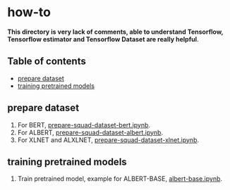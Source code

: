 # how-to

**This directory is very lack of comments, able to understand Tensorflow, Tensorflow estimator and Tensorflow Dataset are really helpful**.

## Table of contents
  * [prepare dataset](#prepare-dataset)
  * [training pretrained models](#training-pretrained-models)

## prepare dataset

1. For BERT, [prepare-squad-dataset-bert.ipynb](prepare-squad-dataset-bert.ipynb).
1. For ALBERT, [prepare-squad-dataset-albert.ipynb](prepare-squad-dataset-albert.ipynb).
1. For XLNET and ALXLNET, [prepare-squad-dataset-xlnet.ipynb](prepare-squad-dataset-xlnet.ipynb).

## training pretrained models

1. Train pretrained model, example for ALBERT-BASE, [albert-base.ipynb](albert-base.ipynb).
